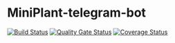 # MiniPlant-telegram-bot

[![Build Status](https://app.travis-ci.com/RostyslavStepanchuk/MiniPlant-telegram-bot.svg?branch=main)](https://app.travis-ci.com/RostyslavStepanchuk/MiniPlant-telegram-bot) [![Quality Gate Status](https://sonarcloud.io/api/project_badges/measure?project=RostyslavStepanchuk_MiniPlant-telegram-bot&metric=alert_status)](https://sonarcloud.io/dashboard?id=RostyslavStepanchuk_MiniPlant-telegram-bot) [![Coverage Status](https://coveralls.io/repos/github/RostyslavStepanchuk/MiniPlant-telegram-bot/badge.svg?branch=main)](https://coveralls.io/github/RostyslavStepanchuk/MiniPlant-telegram-bot?branch=main)
